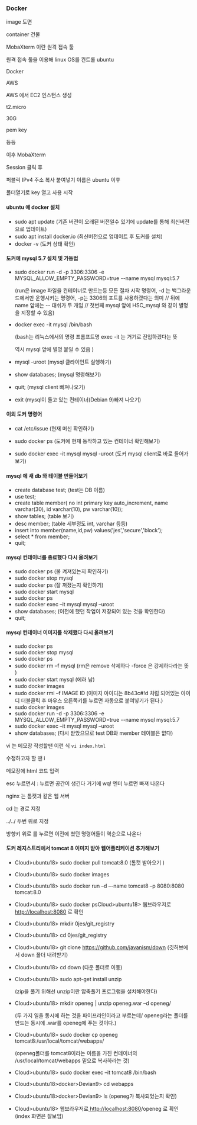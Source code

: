### Docker 

image 도면 

container 건물 



MobaXterm 이란 원격 접속 툴 



원격 접속 툴을 이용해 linux OS를 컨트롤 ubuntu 



Docker

AWS 



AWS 에서 EC2  인스턴스 생성 

t2.micro 

30G

pem key

등등 



이후 MobaXterm 

Session 클릭 후 

퍼블릭 IPv4 주소 복사 붙여넣기  이름은 ubuntu 이후 

폴더열기로 key 열고 사용 시작 





#### ubuntu 에 docker 설치 

- sudo apt update (기존 버전이 오래된 버전일수 있기에 update를 통해 최신버전으로 업데이트)
- sudo apt install docker.io (최신버전으로 업데이트 후 도커를 설치)
- docker -v (도커 상태 확인)



#### 도커에 mysql 5.7 설치 및 가동법

- sudo docker run -d -p 3306:3306 -e MYSQL_ALLOW_EMPTY_PASSWORD=true --name mysql mysql:5.7 

  (run은 image 파일을 컨테이너로 만드는등 모든 절차 시작 명령어, -d 는 백그라운드에서만 운행시키는 명령어, -p는 3306의 포트를 사용하겠다는 의미 // 뒤에 name 앞에는 -- 대쉬가 두 개임 // 첫번째 mysql 앞에 HSC_mysql 와 같이 별명을 지정할 수 있음)

- docker exec -it mysql /bin/bash 

  (bash는 리눅스에서의 명령 프롬프트명 exec  -it 는 거기로 진입하겠다는 뜻 

  역시 mysql 앞에 별명 붙일 수 있음 )

- mysql -uroot (mysql 클라이언트 실행하기)

- show databases; (mysql 명령해보기)

- quit; (mysql client 빠져나오기)

- exit (mysql이 돌고 있는 컨테이너(Debian 9)빠져 나오기)



#### 이외 도커 명령어 

- cat /etc/issue (현재 머신 확인하기)

- sudo docker ps (도커에 현재 동작하고 있는 컨테이너 확인해보기)

- sudo docker exec -it mysql mysql -uroot (도커 mysql client로 바로 들어가보기)

  

#### mysql 에 새 db 와 테이블 만들어보기 

- create database test; (test는 DB 이름)
- use test; 
- create table member( no int primary key auto_increment, name varchar(30), id varchar(10), pw varchar(10));
- show tables; (table 보기)
- desc member; (table 세부정도 int, varchar 등등)
-  insert into member(name,id,pw) values('jes','secure','block');
- select * from member;
- quit;



#### mysql 컨테이너를 종료했다 다시 올려보기

- sudo docker ps (불 켜져있는지 확인하기)
- sudo docker stop mysql
- sudo docker ps (잘 꺼졌는지 확인하기)
- sudo docker start mysql
- sudo docker ps
- sudo docker exec –it mysql mysql –uroot 
-  show databases; (이전에 했던 작업이 저장되어 있는 것을 확인한다)
- quit;



#### mysql 컨테이너 이미지를 삭제했다 다시 올려보기

- sudo docker ps
- sudo docker stop mysql
- sudo docker ps
- sudo docker rm –f mysql (rm은 remove 삭제하다  -force 은 강제하다라는 뜻 )
- sudo docker start mysql (에러 남)
- sudo docker images
- sudo docker rmi –f   IMAGE ID  (이미지 아이디는 8b43c#!d 처럼 되어있는 아이디 더블클릭 후 마우스 오른쪽키를 누르면 자동으로 붙여넣기가 된다.)
- sudo docker images
- sudo docker run -d -p 3306:3306    	-e MYSQL_ALLOW_EMPTY_PASSWORD=true --name mysql mysql:5.7
- sudo docker exec –it mysql mysql –uroot
- show databases; (다시 받았으므로 test DB와 member 테이블은 없다) 



vi 는 메모장 작성할땐 이런 식  `vi index.html`  

수정하고자 할 땐  i  

메모장에 html 코드 입력 

esc 누르면서 :  누르면 공간이 생긴다  거기에 wq! 엔터 누르면 빠져 나온다 

nginx  는 톰캣과 같은 웹 서버 

cd 는 경로 지정 

../../  두번 위로 지정 

방향키 위로 를 누르면 이전에 쳤던 명령어들이 역순으로 나온다 



####  도커 레지스트리에서 tomcat 8 이미지 받아 웹어플리케이션 추가해보기

- Cloud>ubuntu18> sudo docker pull tomcat:8.0 (톰캣 받아오기 )

- Cloud>ubuntu18> sudo docker images

- Cloud>ubuntu18> sudo docker run –d –-name tomcat8 –p 8080:8080 tomcat:8.0

- Cloud>ubuntu18> sudo docker psCloud>ubuntu18> 웹브라우저로[ http://localhost:8080](http://localhost:8080/) 로 확인 

- Cloud>ubuntu18> mkdir 0jes/git_registry

- Cloud>ubuntu18> cd 0jes/git_registry

- Cloud>ubuntu18> git clone https://github.com/javanism/down (깃허브에서 down 폴더 내려받기)

- Cloud>ubuntu18> cd down (다운 폴더로 이동)

- Cloud>ubuntu18> sudo apt-get install unzip 

  (zip을 풀기 위해선 unzip이란 압축풀기 프로그램을 설치해야한다)

- Cloud>ubuntu18> mkdir openeg | unzip openeg.war –d openeg/  

  (두 가지 일을 동시에 하는 것을 파이프라인이라고 부르는데/ openeg라는 폴더를 만드는 동시에 .war를 openeg에 푸는 것이다.)

- Cloud>ubuntu18> sudo docker cp openeg tomcat8:/usr/local/tomcat/webapps/ 

  (openeg폴더를 tomcat8이라는 이름을 가진 컨테이너의 /usr/local/tomcat/webapps 밑으로 복사하라는 것)

- Cloud>ubuntu18> sudo docker exec –it tomcat8 /bin/bash

- Cloud>ubuntu18>docker>Devian9> cd webapps

- Cloud>ubuntu18>docker>Devian9> ls (openeg가 복사되었는지 확인)

- Cloud>ubuntu18> 웹브라우저로[ http://localhost:8080](http://localhost:8080/)/openeg 로 확인 (index 화면은 잘보임)







